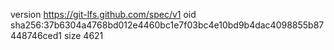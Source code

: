 version https://git-lfs.github.com/spec/v1
oid sha256:37b6304a4768bd012e4460bc1e7f03bc4e10bd9b4dac4098855b87448746ced1
size 4621
